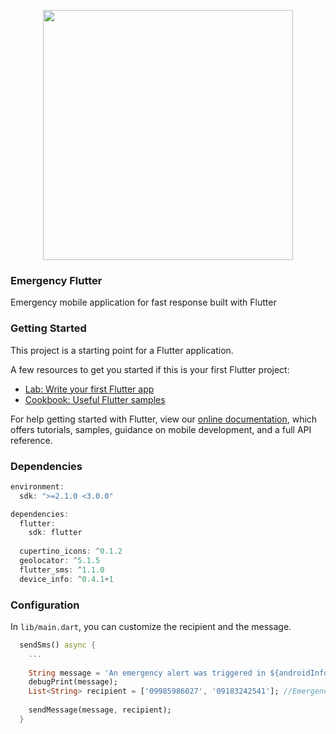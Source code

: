<p align="center"><img src="https://miro.medium.com/max/3200/1*ogNimrTnf_COR7ImVFr3-A.png" width="400"></p>

### Emergency Flutter

Emergency mobile application for fast response built with Flutter

### Getting Started

This project is a starting point for a Flutter application.

A few resources to get you started if this is your first Flutter project:

- [Lab: Write your first Flutter app](https://flutter.dev/docs/get-started/codelab)
- [Cookbook: Useful Flutter samples](https://flutter.dev/docs/cookbook)

For help getting started with Flutter, view our
[online documentation](https://flutter.dev/docs), which offers tutorials,
samples, guidance on mobile development, and a full API reference.

### Dependencies

```java
environment:
  sdk: ">=2.1.0 <3.0.0"

dependencies:
  flutter:
    sdk: flutter
    
  cupertino_icons: ^0.1.2
  geolocator: ^5.1.5
  flutter_sms: ^1.1.0
  device_info: ^0.4.1+1
```

### Configuration

In <code>lib/main.dart</code>, you can customize the recipient and the message.

```dart
  sendSms() async {
    ...
    
    String message = 'An emergency alert was triggered in ${androidInfo.brand} device. Last known location is at $location';
    debugPrint(message);
    List<String> recipient = ['09985986027', '09183242541']; //Emergency Hotline Numbers
    
    sendMessage(message, recipient);
  }
```

